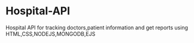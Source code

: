 # Hospital-API
Hospital API for tracking doctors,patient information and get reports using HTML,CSS,NODEJS,MONGODB,EJS

